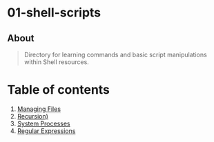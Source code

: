 # 01-shell-scripts

## About

> Directory for learning commands and basic script manipulations within Shell resources.

# Table of contents

1. [Managing Files](01_managing_files/)
2. [Recursion)](02_recursion/)
3. [System Processes](03_system_processes/)
4. [Regular Expressions](04_regular_expressions/)
